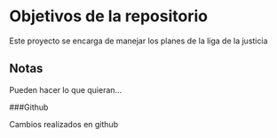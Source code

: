 # Objetivos de la repositorio

Este proyecto se encarga de manejar los planes de la liga de la justicia


## Notas
Pueden hacer lo que quieran...

###Github

Cambios realizados en github

